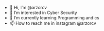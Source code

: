 - 👋 Hi, I’m @arzorcv
- 👀 I’m interested in Cyber Security
- 🌱 I’m currently learning Programming and cs 
- 📫 How to reach me in instagram @arzorcv
<!---
arzorcv/arzorcv is a ✨ special ✨ repository because its `README.md` (this file) appears on your GitHub profile.
You can click the Preview link to take a look at your changes.
--->
